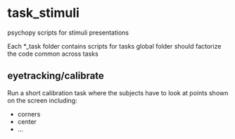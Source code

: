 # task_stimuli
psychopy scripts for stimuli presentations

Each \*_task folder contains scripts for tasks
global folder should factorize the code common across tasks

## eyetracking/calibrate

Run a short calibration task where the subjects have to look at points shown on the screen including:
- corners
- center
- ...
